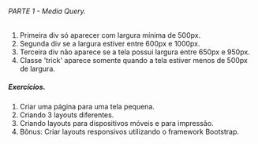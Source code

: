 ###### PARTE 1 - Media Query.
1. Primeira div só aparecer com largura mínima de 500px.
2. Segunda div se a largura estiver entre 600px e 1000px.
3. Terceira div não aparece se a tela possui largura entre 650px e 950px.
4. Classe 'trick' aparece somente quando a tela estiver menos de 500px de largura.

##### Exercícios.
1. Criar uma página para uma tela pequena.
2. Criando 3 layouts diferentes.
3. Criando layouts para dispositivos móveis e para impressão.
4. Bônus: Criar layouts responsivos utilizando o framework Bootstrap.
